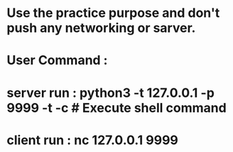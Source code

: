 # Use the practice purpose and don't push any networking or sarver.

# User Command :
# server run : python3 -t 127.0.0.1 -p 9999 -t -c # Execute shell command
# client run : nc 127.0.0.1 9999
